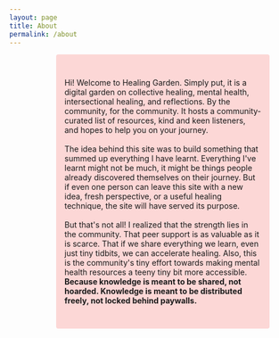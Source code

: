 ```yaml
---
layout: page
title: About
permalink: /about
---
```

<p style="padding: 3em 1em; background: #fcd7d6; border-radius: 4px;max-width: 70%;padding-right: 15px; padding-left: 15px; margin-left: 16.666667%;"> 
Hi! Welcome to Healing Garden. Simply put, it is a digital garden on collective healing, mental health, intersectional healing, and reflections. By the community, for the community. It hosts a community-curated list of resources, kind and keen listeners, and hopes to help you on your journey. 
<br> <br>
The idea behind this site was to build something that summed up everything I have learnt. Everything I've learnt might not be much, it might be things people already discovered themselves on their journey. But if even one person can leave this site with a new idea, fresh perspective, or a useful healing technique, the site will have served its purpose.
<br><br>
But that's not all! I realized that the strength lies in the community. That peer support is as valuable as it is scarce. That if we share everything we learn, even just tiny tidbits, we can accelerate healing. Also, this is the community's tiny effort towards making mental health resources a teeny tiny bit more accessible. <strong> Because knowledge is meant to be shared, not hoarded. Knowledge is meant to be distributed freely, not locked behind paywalls. </strong>
</p>
